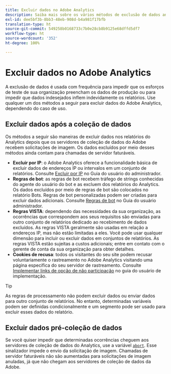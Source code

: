 ```yaml
---
title: Excluir dados no Adobe Analytics
description: Saiba mais sobre os vários métodos de exclusão de dados antes e depois da coleção de dados.
exl-id: dee5bf3b-8bb3-48eb-908d-b4a981f17bfb
translation-type: ht
source-git-commit: 549258b0168733c7b0e28cb8b9125e68dffd5df7
workflow-type: ht
source-wordcount: '352'
ht-degree: 100%

---
```


# Excluir dados no Adobe Analytics

A exclusão de dados é usada com frequência para impedir que os esforços de teste de sua organização preencham os dados de produção ou para impedir que dados indesejados inflem indevidamente os relatórios. Use qualquer um dos métodos a seguir para excluir dados do Adobe Analytics, dependendo do caso de uso.

## Excluir dados após a coleção de dados

Os métodos a seguir são maneiras de excluir dados nos relatórios do Analytics depois que os servidores de coleção de dados do Adobe recebem solicitações de imagem. Os dados excluídos por meio desses métodos ainda contam para chamadas de servidor faturáveis.

* **Excluir por IP**: o Adobe Analytics oferece a funcionalidade básica de excluir dados de endereços IP ou intervalos em um conjunto de relatórios. Consulte [Excluir por IP](/help/admin/admin/exclude-ip.md) no Guia do usuário do administrador.
* **Regras de bot**: as regras de bot recebem tráfego de strings conhecidas do agente do usuário do bot e as excluem dos relatórios do Analytics. Os dados excluídos por meio de regras de bot são colocados no relatório Bots. Regras de bot personalizadas podem ser criadas para excluir dados adicionais. Consulte [Regras de bot](/help/admin/admin/bot-removal/bot-rules.md) no Guia do usuário administrador.
* **Regras VISTA**: dependendo das necessidades da sua organização, as ocorrências que correspondem aos seus requisitos são enviadas para outro conjunto de relatórios dedicado ao recebimento de dados excluídos. As regras VISTA geralmente são usadas em relação a endereços IP, mas não estão limitadas a eles. Você pode usar qualquer dimensão para incluir ou excluir dados em conjuntos de relatórios. As regras VISTA estão sujeitas a custos adicionais; entre em contato com o gerente de conta da sua organização para obter detalhes.
* **Cookies de recusa**: todos os visitantes do seu site podem recusar voluntariamente o rastreamento no Adobe Analytics visitando uma página específica do seu servidor de rastreamento. Consulte [Implementar links de opção de não participação](/help/implement/js/opt-out.md) no guia do usuário de implementação.

>[!TIP]
>
>As regras de processamento não podem excluir dados ou enviar dados para outro conjunto de relatórios. No entanto, determinadas variáveis podem ser definidas condicionalmente e um segmento pode ser usado para excluir esses dados do relatório.

## Excluir dados pré-coleção de dados

Se você quiser impedir que determinadas ocorrências cheguem aos servidores de coleção de dados do Analytics, use a variável [`abort`](/help/implement/vars/config-vars/abort.md). Esse sinalizador impede o envio da solicitação de imagem. Chamadas de servidor faturáveis não são aumentadas para solicitações de imagem anuladas, já que não chegam aos servidores de coleção de dados da Adobe.
